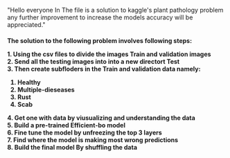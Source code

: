 "Hello everyone In The file is a solution to kaggle's plant pathology problem any further improvement to increase the models accuracy will be appreciated."

<h4>
    <p>The solution to the following problem involves following steps:</p>
    1. Using the csv files to divide the images Train and validation images
    <br>
    2. Send all the testing images into into a new directort Test
    <br>
    3. Then create subfloders in the Train and validation data namely:
       <ol>
            <li>Healthy</li>
            <li>Multiple-dieseases</li>
            <li>Rust</li>
            <li>Scab</li>
       </ol>
    4. Get one with data by viusualizing and understanding the data
    <br>
    5. Build a pre-trained Efficient-bo model
    <br>
    6. Fine tune the model by unfreezing the top 3 layers
    <br>
    7. Find where the model is making most wrong predictions
    <br> 
    8. Build the final model By shuffling the data
    <br>
</h4>